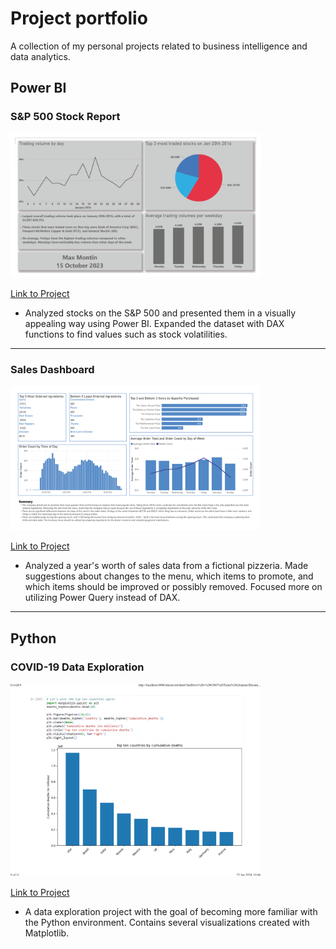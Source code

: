 # Project portfolio
A collection of my personal projects related to business intelligence and data analytics.
## Power BI
### S&P 500 Stock Report
<img src="https://github.com/max-montin/SP500/blob/main/sp500_1.png" width="400">

[Link to Project](https://github.com/max-montin/SP500)
- Analyzed stocks on the S&P 500 and presented them in a visually appealing way using Power BI. Expanded the dataset with DAX functions to find values such as stock volatilities.
***
### Sales Dashboard
<img src="https://github.com/max-montin/SalesDashboard/blob/main/Files/PizzaSales.png" width="400">

[Link to Project](https://github.com/max-montin/SalesDashboard)
- Analyzed a year's worth of sales data from a fictional pizzeria. Made suggestions about changes to the menu, which items to promote, and which items should be improved or possibly removed. Focused more on utilizing Power Query instead of DAX.
***
## Python
### COVID-19 Data Exploration
<img src="https://github.com/max-montin/COVID-19/blob/main/Files/c9.png" width="400">

[Link to Project](https://github.com/max-montin/COVID-19)
- A data exploration project with the goal of becoming more familiar with the Python environment. Contains several visualizations created with Matplotlib.
